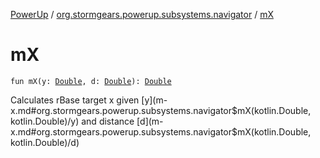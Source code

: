 [PowerUp](../index.md) / [org.stormgears.powerup.subsystems.navigator](index.md) / [mX](./m-x.md)

# mX

`fun mX(y: `[`Double`](https://kotlinlang.org/api/latest/jvm/stdlib/kotlin/-double/index.html)`, d: `[`Double`](https://kotlinlang.org/api/latest/jvm/stdlib/kotlin/-double/index.html)`): `[`Double`](https://kotlinlang.org/api/latest/jvm/stdlib/kotlin/-double/index.html)

Calculates rBase target x given [y](m-x.md#org.stormgears.powerup.subsystems.navigator$mX(kotlin.Double, kotlin.Double)/y) and distance [d](m-x.md#org.stormgears.powerup.subsystems.navigator$mX(kotlin.Double, kotlin.Double)/d)

